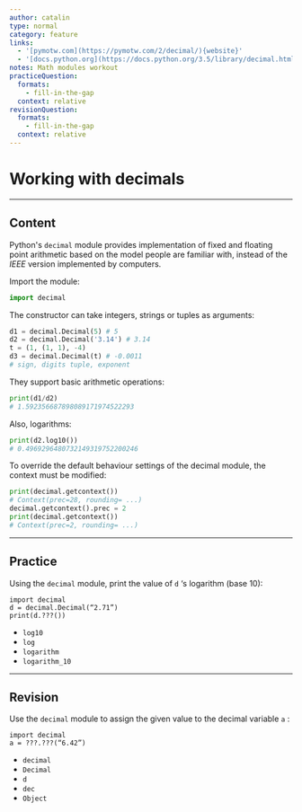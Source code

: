 ```yaml
---
author: catalin
type: normal
category: feature
links:
  - '[pymotw.com](https://pymotw.com/2/decimal/){website}'
  - '[docs.python.org](https://docs.python.org/3.5/library/decimal.html){website}'
notes: Math modules workout
practiceQuestion:
  formats:
    - fill-in-the-gap
  context: relative
revisionQuestion:
  formats:
    - fill-in-the-gap
  context: relative
---
```


# Working with decimals


---

## Content

Python's `decimal` module provides implementation of fixed and floating point arithmetic based on the model people are familiar with, instead of the *IEEE* version implemented by computers.

Import the module:

```python
import decimal
```

The constructor can take integers, strings or tuples as arguments:

```python
d1 = decimal.Decimal(5) # 5
d2 = decimal.Decimal('3.14') # 3.14
t = (1, (1, 1), -4)
d3 = decimal.Decimal(t) # -0.0011
# sign, digits tuple, exponent
```

They support basic arithmetic operations:

```python
print(d1/d2)
# 1.592356687898089171974522293

```

Also, logarithms:

```python
print(d2.log10())
# 0.4969296480732149319752200246
```

To override the default behaviour settings of the decimal module, the context must be modified:

```python
print(decimal.getcontext())
# Context(prec=28, rounding= ...)
decimal.getcontext().prec = 2
print(decimal.getcontext())
# Context(prec=2, rounding= ...)
```


---

## Practice

Using the `decimal` module, print the value of  `d` ‘s logarithm (base 10):

```plain-text
import decimal
d = decimal.Decimal(“2.71”)
print(d.???())
```

- `log10`
- `log`
- `logarithm`
- `logarithm_10`


---

## Revision

Use the `decimal` module to assign the given value to the decimal variable `a` :

```plain-text
import decimal
a = ???.???(“6.42”)
```

- `decimal`
- `Decimal`
- `d`
- `dec`
- `Object`
 
